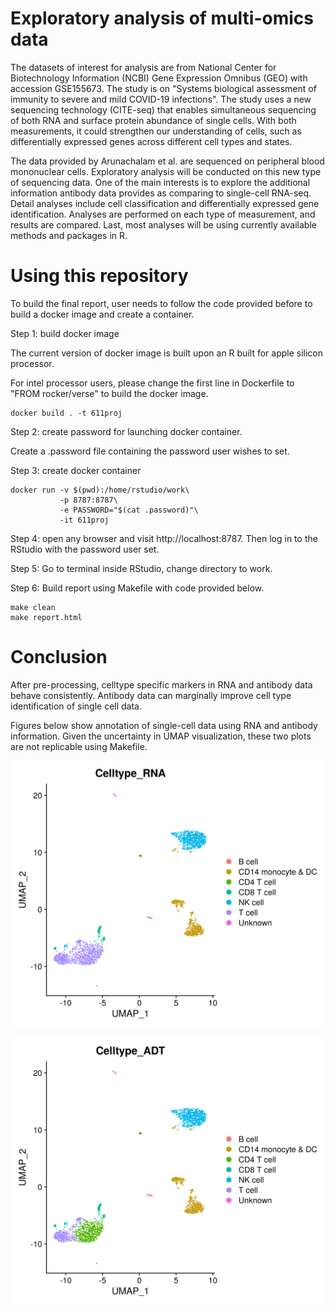Exploratory analysis of multi-omics  data
===============================

The datasets of interest for analysis are from National Center for Biotechnology Information (NCBI) Gene Expression Omnibus (GEO) with accession GSE155673. The study is on "Systems biological assessment of immunity to severe and mild COVID-19 infections". The study uses a new sequencing technology (CITE-seq) that enables simultaneous sequencing of both RNA and surface protein abundance of single cells. With both measurements, it could strengthen our understanding of cells, such as differentially expressed genes across different cell types and states.

The data provided by Arunachalam et al. are sequenced on peripheral blood mononuclear cells. Exploratory analysis will be conducted on this new type of sequencing data. One of the main interests is to explore the additional information antibody data provides as comparing to single-cell RNA-seq. Detail analyses include cell classification and differentially expressed gene identification. Analyses are performed on each type of measurement, and results are compared. Last, most analyses will be using currently available methods and packages in R.

# Using this repository

To build the final report, user needs to follow the code provided before to build a docker image and create a container. 

Step 1: build docker image

The current version of docker image is built upon an R built for apple silicon processor.

For intel processor users, please change the first line in Dockerfile to "FROM rocker/verse" to build the docker image. 

```
docker build . -t 611proj
```

Step 2: create password for launching docker container.

Create a .password file containing the password user wishes to set.

Step 3: create docker container

```
docker run -v $(pwd):/home/rstudio/work\
           -p 8787:8787\
           -e PASSWORD="$(cat .password)"\
           -it 611proj
```

Step 4: open any browser and visit http://localhost:8787. Then log in to the RStudio with the password user set.

Step 5: Go to terminal inside RStudio, change directory to work.

Step 6: Build report using Makefile with code provided below.

```
make clean
make report.html
```

# Conclusion


After pre-processing, celltype specific markers in RNA and antibody data behave consistently. Antibody data can marginally improve cell type identification of single cell data.

Figures below show annotation of single-cell data using RNA and antibody information. Given the uncertainty in UMAP visualization, these two plots are not replicable using Makefile. 

![UMAP celltype RNA](./UMAP_celltypeRNA.png)

![UMAP celltype RNA](./UMAP_celltypeADT.png)

